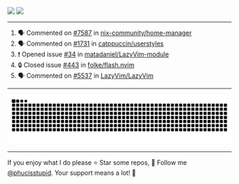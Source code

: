 ![](https://github-readme-stats.vercel.app/api?username=phucisstupid&show_icons=true&theme=catppuccin_mocha)
![](https://streak-stats.demolab.com?user=phucisstupid&theme=catppuccin_mocha)

---

<!--START_SECTION:activity-->
1. 🗣 Commented on [#7587](https://github.com/nix-community/home-manager/pull/7587#issuecomment-3143796592) in [nix-community/home-manager](https://github.com/nix-community/home-manager)
2. 🗣 Commented on [#1731](https://github.com/catppuccin/userstyles/pull/1731#issuecomment-3134605514) in [catppuccin/userstyles](https://github.com/catppuccin/userstyles)
3. ❗ Opened issue [#34](https://github.com/matadaniel/LazyVim-module/issues/34) in [matadaniel/LazyVim-module](https://github.com/matadaniel/LazyVim-module)
4. 🔒 Closed issue [#443](https://github.com/folke/flash.nvim/issues/443) in [folke/flash.nvim](https://github.com/folke/flash.nvim)
5. 🗣 Commented on [#5537](https://github.com/LazyVim/LazyVim/pull/5537#issuecomment-3124480673) in [LazyVim/LazyVim](https://github.com/LazyVim/LazyVim)
<!--END_SECTION:activity-->

---

<picture>
  <source media="(prefers-color-scheme: dark)" srcset="https://raw.githubusercontent.com/phucisstupid/phucisstupid/output/github-contribution-grid-snake-dark.svg">
  <source media="(prefers-color-scheme: light)" srcset="https://raw.githubusercontent.com/phucisstupid/phucisstupid/output/github-contribution-grid-snake.svg">
  <img alt="GitHub Contribution Grid Snake" src="https://raw.githubusercontent.com/phucisstupid/phucisstupid/output/github-contribution-grid-snake.svg">
</picture>

---

If you enjoy what I do please ⭐ Star some repos, 👤 Follow me [@phucisstupid](https://github.com/phucisstupid). Your support means a lot! 💙
